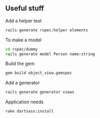 ## Useful stuff

Add a helper test
```bash
rails generate rspec:helper elements
```

To make a model
```bash
cd rspec/dummy
rails generate model Person name:string
```

Build the gem
```bash
gem build object_view.gemspec
```

Add a generator
```bash
rails generate generator views
```

Application needs
```bash
rake dartsass:install
```
